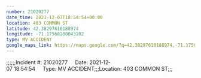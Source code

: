 ```yaml
---
number: 21020277
date_time: 2021-12-07T18:54:54+00:00
location: 403 COMMON ST
latitude: 42.38297610188974
longitude: -71.17568200043202
type: MV ACCIDENT
google_maps_link: https://maps.google.com/?q=42.38297610188974,-71.17568200043202
---
```


;;;;;;Incident #: 21020277     Date: 2021‐12‐07 18:54:54     Type: MV ACCIDENT;;;Location: 403 COMMON ST;;;
